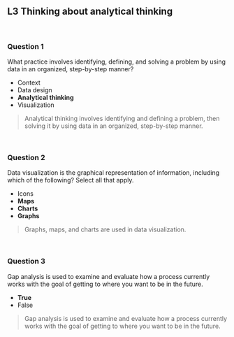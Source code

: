 ## L3 Thinking about analytical thinking

&nbsp;

### Question 1

What practice involves identifying, defining, and solving a problem by using data in an organized, step-by-step manner?

* Context
* Data design
* **Analytical thinking**
* Visualization

> Analytical thinking involves identifying and defining a problem, then solving it by using data in an organized, step-by-step manner.

&nbsp;

### Question 2

Data visualization is the graphical representation of information, including which of the following? Select all that apply.

* Icons
* **Maps**
* **Charts**
* **Graphs**

> Graphs, maps, and charts are used in data visualization.

&nbsp;

### Question 3

Gap analysis is used to examine and evaluate how a process currently works with the goal of getting to where you want to be in the future.

* **True**
* False

> Gap analysis is used to examine and evaluate how a process currently works with the goal of getting to where you want to be in the future.